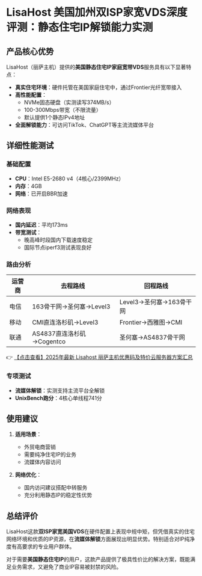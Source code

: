 # LisaHost 美国加州双ISP家宽VDS深度评测：静态住宅IP解锁能力实测

## 产品核心优势

LisaHost（丽萨主机）提供的**美国静态住宅IP家庭宽带VDS**服务具有以下显著特点：

- **真实住宅环境**：硬件托管在美国家庭住宅中，通过Frontier光纤宽带接入
- **高性能配置**：
  - NVMe固态硬盘（实测读写374MB/s）
  - 100-300Mbps带宽（不限流量）
  - 默认提供1个静态IPv4地址
- **全面解锁能力**：可访问TikTok、ChatGPT等主流流媒体平台

## 详细性能测试

### 基础配置
- **CPU**：Intel E5-2680 v4（4核心/2399MHz）
- **内存**：4GB
- **网络**：已开启BBR加速

### 网络表现
- **国内延迟**：平均173ms
- **带宽测试**：
  - 晚高峰时段国内下载速度稳定
  - 国际节点iperf3测试表现良好

### 路由分析
| 运营商 | 去程路线 | 回程路线 |
|--------|----------|----------|
| 电信   | 163骨干网→圣何塞→Level3 | Level3→圣何塞→163骨干网 |
| 移动   | CMI直连洛杉矶→Level3 | Frontier→西雅图→CMI |
| 联通   | AS4837直连洛杉矶→Cogentco | 圣何塞→AS4837骨干网 |

👉 [【点击查看】2025年最新 Lisahost 丽萨主机优惠码及特价云服务器方案汇总](https://bit.ly/lisazhuji)

### 专项测试
- **流媒体解锁**：实测支持主流平台全解锁
- **UnixBench跑分**：4核心单线程741分

## 使用建议

1. **适用场景**：
   - 外贸电商营销
   - 需要纯净住宅IP的业务
   - 流媒体内容访问

2. **网络优化**：
   - 国内访问建议搭配中转服务
   - 充分利用静态IP的稳定性优势

## 总结评价

LisaHost这款**双ISP家宽美国VDS**在硬件配置上表现中规中矩，但凭借真实的住宅网络环境和优质的IP资源，在**流媒体解锁**方面展现出明显优势。特别适合对IP纯净度有高要求的专业用户群体。

对于需要**美国静态住宅IP**的用户，这款产品提供了极具性价比的解决方案，既能满足业务需求，又避免了商业IP容易被封禁的风险。